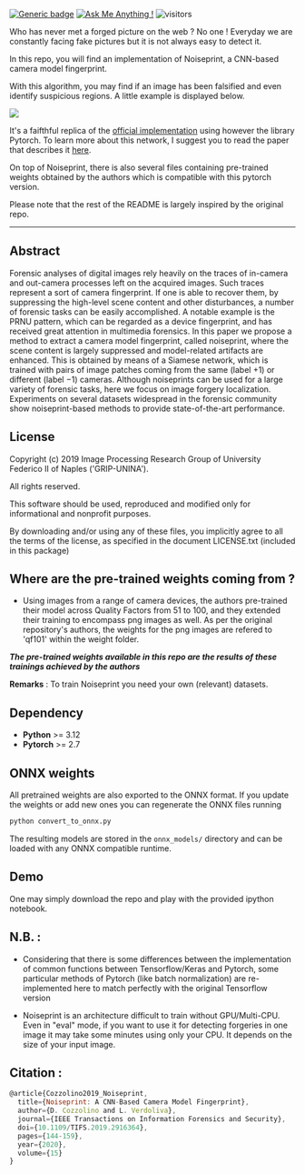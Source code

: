 [![Generic badge](https://img.shields.io/badge/Library-Pytorch-<>.svg)](https://shields.io/) [![Ask Me Anything !](https://img.shields.io/badge/Official%20-No-1abc9c.svg)](https://GitHub.com/Naereen/ama) ![visitors](https://visitor-badge.laobi.icu/badge?page_id=RonyAbecidan.noiseprint-pytorch)

Who has never met a forged picture on the web ? No one ! Everyday we are constantly facing fake pictures but it is not always easy to detect it.

In this repo, you will find an implementation of Noiseprint, a CNN-based camera model fingerprint. 

With this algorithm, you may find if an image has been falsified and even identify suspicious regions. A little example is displayed below.

![](https://i.imgur.com/7Y7a4YD.png)


It's a faifthful replica of the [official implementation](https://github.com/grip-unina/noiseprint/) using however the library Pytorch. To learn more about this network, I suggest you to read the paper that describes it [here](https://arxiv.org/pdf/1808.08396.pdf).

On top of Noiseprint, there is also several files containing pre-trained weights obtained by the authors which is compatible with this pytorch version.

Please note that the rest of the README is largely inspired by the original repo.

--- 

## Abstract

Forensic analyses of digital images rely heavily on the traces of in-camera and out-camera processes left on the acquired images. Such traces represent a sort of camera fingerprint. If one is able to recover them, by suppressing the high-level scene content and other disturbances, a number of forensic tasks can be easily accomplished. A notable example is the PRNU pattern, which can be regarded as a device fingerprint, and has received great attention in multimedia forensics. In this paper we propose a method to extract a camera model fingerprint, called noiseprint, where the scene content is largely suppressed and model-related artifacts are enhanced. This is obtained by means of a Siamese network, which is trained with pairs of image patches coming from the same (label +1) or different (label −1) cameras. Although noiseprints can be used for a large variety of forensic tasks, here we focus on image forgery localization. Experiments on several datasets widespread in the forensic community show noiseprint-based methods to provide state-of-the-art performance.

## License
Copyright (c) 2019 Image Processing Research Group of University Federico II of Naples ('GRIP-UNINA').

All rights reserved.

This software should be used, reproduced and modified only for informational and nonprofit purposes.

By downloading and/or using any of these files, you implicitly agree to all the terms of the license, as specified in the document LICENSE.txt (included in this package)

## Where are the pre-trained weights coming from  ?

- Using images from a range of camera devices, the authors pre-trained their model across Quality Factors from 51 to 100, and they extended their training to encompass png images as well. As per the original repository's authors, the weights for the png images are refered to 'qf101' within the weight folder.

**_The pre-trained weights available in this repo are the results of these trainings achieved by the authors_**

**Remarks** : To train Noiseprint you need your own (relevant) datasets.

## Dependency
- **Python** >= 3.12
- **Pytorch** >= 2.7

## ONNX weights
All pretrained weights are also exported to the ONNX format. If you update the
weights or add new ones you can regenerate the ONNX files running

```bash
python convert_to_onnx.py
```

The resulting models are stored in the `onnx_models/` directory and can be
loaded with any ONNX compatible runtime.

## Demo
One may simply download the repo and play with the provided ipython notebook.

## N.B. :
- Considering that there is some differences between the implementation of common functions between Tensorflow/Keras and Pytorch, some particular methods of Pytorch (like batch normalization) are re-implemented here to match perfectly with the original Tensorflow version

- Noiseprint is an architecture difficult to train without GPU/Multi-CPU. Even in "eval" mode, if you want to use it for detecting forgeries in one image it may take some minutes using only your CPU. It depends on the size of your input image.


## Citation :

```js
@article{Cozzolino2019_Noiseprint,
  title={Noiseprint: A CNN-Based Camera Model Fingerprint},
  author={D. Cozzolino and L. Verdoliva},
  journal={IEEE Transactions on Information Forensics and Security},
  doi={10.1109/TIFS.2019.2916364},
  pages={144-159},
  year={2020},
  volume={15}
} 
```

